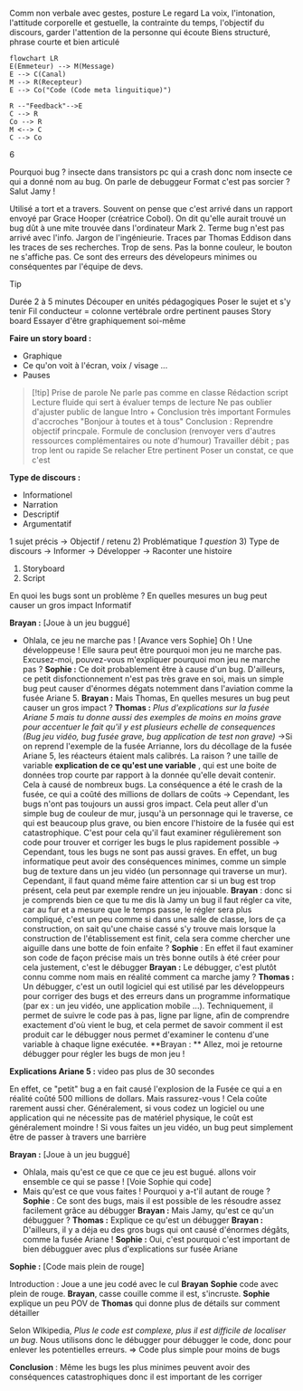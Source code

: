 Comm non verbale avec gestes, posture
Le regard
La voix, l'intonation, l'attitude corporelle et gestuelle, la contrainte du temps, l'objectif du discours, garder l'attention de la personne qui écoute
Biens structuré, phrase courte et bien articulé

```mermaid
flowchart LR
E(Emmeteur) --> M(Message)
E --> C(Canal)
M --> R(Recepteur)
E --> Co("Code (Code meta linguitique)")

R --"Feedback"-->E
C --> R
Co --> R
M <--> C
C --> Co
```
6

Pourquoi bug ? insecte dans transistors pc qui a crash donc nom insecte ce qui a donné nom au bug.
On parle de debuggeur
Format c'est pas sorcier ?
Salut Jamy !


Utilisé a tort et a travers.
Souvent on pense que c'est arrivé dans un rapport envoyé par Grace Hooper (créatrice Cobol). On dit qu'elle aurait trouvé un bug dût à une mite trouvée dans l'ordinateur Mark 2. Terme bug n'est pas arrivé avec l'info. Jargon de l'ingénieurie. Traces par Thomas Eddison dans les traces de ses recherches.
Trop de sens. Pas la bonne couleur, le bouton ne s'affiche pas. Ce sont des erreurs des dévelopeurs minimes ou conséquentes par l'équipe de devs.


> [!tip]
> Durée 2 à 5 minutes
> Découper en unités pédagogiques
> Poser le sujet et s'y tenir
> Fil conducteur = colonne vertébrale
> ordre pertinent
> pauses
> Story board
> Essayer d'être graphiquement soi-même


**Faire un story board :**
- Graphique
- Ce qu'on voit à l'écran, voix / visage ...
- Pauses

> [!tip] Prise de parole
> Ne parle pas comme en classe
> Rédaction script
> Lecture fluide qui sert à évaluer temps de lecture
> Ne pas oublier d'ajuster public de langue
> Intro + Conclusion très important
> Formules d'accroches "Bonjour à toutes et à tous"
> Conclusion : Reprendre objectif princpale. Formule de conclusion (renvoyer vers d'autres ressources complémentaires ou note d'humour)
> Travailler débit ; pas trop lent ou rapide
> Se relacher
> Etre pertinent
> Poser un constat, ce que c'est


**Type de discours :**
- Informationel
- Narration
- Descriptif
- Argumentatif

1 sujet précis
→ Objectif / retenu
2) Problématique *1 question*
3) Type de discours
   → Informer
   → Développer
   → Raconter une histoire
1) Storyboard
2) Script




En quoi les bugs sont un problème ?
En quelles mesures un bug peut causer un gros impact
Informatif


**Brayan :** [Joue à un jeu buggué]
- Ohlala, ce jeu ne marche pas !
[Avance vers Sophie]
Oh ! Une développeuse ! Elle saura peut être pourquoi mon jeu ne marche pas. Excusez-moi, pouvez-vous m'expliquer pourquoi mon jeu ne marche pas ?
**Sophie :** Ce doit probablement être à cause d'un bug. D'ailleurs, ce petit disfonctionnement n'est pas très grave en soi, mais un simple bug peut causer d'énormes dégats notemment dans l'aviation comme la fusée Ariane 5. 
**Brayan :** Mais Thomas, En quelles mesures un bug peut causer un gros impact ?
**Thomas :** *Plus d'explications sur la fusée Ariane 5 mais tu donne aussi des exemples de moins en moins grave pour accentuer le fait qu'il y est plusieurs echelle de consequences (Bug jeu vidéo, bug fusée grave, bug application de test non grave)*
→Si on reprend l'exemple de la fusée Arrianne, lors du décollage de la fusée Ariane 5, les réacteurs étaient mals calibrés. La raison ? une taille de variable **explication de ce qu'est une variable** , qui est une boite de données trop courte par rapport à la donnée qu'elle devait contenir. Cela à causé de nombreux bugs. La conséquence a été le crash de la fusée, ce qui a coûté des millions de dollars de coûts
→ Cependant, les bugs n'ont pas toujours un aussi gros impact. Cela peut aller d'un simple bug de couleur de mur, jusqu'à un personnage qui le traverse, ce qui est beaucoup plus grave, ou bien encore l'histoire de la fusée qui est catastrophique. C'est pour cela qu'il faut examiner régulièrement son code pour trouver et corriger les bugs le plus rapidement possible
→ Cependant, tous les bugs ne sont pas aussi graves. En effet, un bug informatique peut avoir des conséquences minimes, comme un simple bug de texture dans un jeu vidéo (un personnage qui traverse un mur). Cependant, il faut quand même faire attention car si un bug est trop présent, cela peut par exemple rendre un jeu injouable.
**Brayan** :  donc si je comprends bien ce que tu me dis là Jamy un bug il faut régler ca vite, car au fur et a mesure que le temps passe, le régler sera plus compliqué, c'est un peu comme si dans une salle de classe, lors de ça construction, on sait qu'une chaise cassé s'y trouve mais lorsque la construction de l'établissement est finit, cela sera comme chercher une aiguille dans une botte de foin enfaite ?
**Sophie** : En effet il faut examiner son code de façon précise mais un très bonne outils à été créer pour cela justement, c'est le débugger 
**Brayan :** Le débugger, c'est plutôt connu comme nom mais en réalité comment ca marche jamy ? 
**Thomas :**
Un débugger, c'est un outil logiciel qui est utilisé par les développeurs pour corriger des bugs et des erreurs dans un programme informatique (par ex : un jeu vidéo, une application mobile ...). Techniquement, il permet de suivre le code pas à pas, ligne par ligne, afin de comprendre exactement d'où vient le bug, et cela permet de savoir comment il est produit car le débugger nous permet d'examiner le contenu d'une variable à chaque ligne exécutée.
**Brayan : ** Allez, moi je retourne débugger pour régler les bugs de mon jeu !

**Explications Ariane 5 :**
video pas plus de 30 secondes

En effet, ce "petit" bug a en fait causé l'explosion de la Fusée ce qui a en réalité coûté 500 millions de dollars. Mais rassurez-vous ! Cela coûte rarement aussi cher. Généralement, si vous codez un logiciel ou une application qui ne nécessite pas de matériel physique, le coût est généralement moindre ! Si vous faites un jeu vidéo, un bug peut simplement être de passer à travers une barrière








**Brayan :** [Joue à un jeu buggué]
- Ohlala, mais qu'est ce que ce que ce jeu est bugué. allons voir ensemble ce qui se passe !
[Voie Sophie qui code]
- Mais qu'est ce que vous faites ! Pourquoi y a-t'il autant de rouge ?
**Sophie** : Ce sont des bugs, mais il est possible de les résoudre assez facilement grâce au débugger
**Brayan :** Mais Jamy, qu'est ce qu'un débugguer ?
**Thomas :** Explique ce qu'est un débugger
**Brayan :** D'ailleurs, il y a déja eu des gros bugs qui ont causé d'énormes dégâts, comme la fusée Ariane !
**Sophie :** Oui, c'est pourquoi c'est important de bien débugguer avec plus d'explications sur fusée Ariane
 
**Sophie :** [Code mais plein de rouge]



Introduction : Joue a une jeu codé avec le cul **Brayan**
**Sophie** code avec plein de rouge. **Brayan**, casse couille comme il est, s'incruste. **Sophie** explique un peu
POV de **Thomas** qui donne plus de détails sur comment détailler

Selon WIkipedia, *Plus le code est complexe, plus il est difficile de localiser un bug*. Nous utilisons donc le débugger pour débugger le code, donc pour enlever les potentielles erreurs.
⇒ Code plus simple pour moins de bugs



**Conclusion** : Même les bugs les plus minimes peuvent avoir des conséquences catastrophiques donc il est important de les corriger